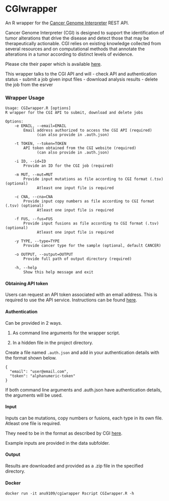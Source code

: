 # CGIwrapper
An R wrapper for the [Cancer Genome Interpreter](https://www.cancergenomeinterpreter.org/home) REST API. 


Cancer Genome Interpreter (CGI) is designed to support the identification of tumor alterations that drive the disease and detect those that may be therapeutically actionable. CGI relies on existing knowledge collected from several resources and on computational methods that annotate the alterations in a tumor according to distinct levels of evidence. 

Please cite their paper which is available [here](https://doi.org/10.1186/s13073-018-0531-8).



This wrapper talks to the CGI API and will 
	- check API and authentication status
	- submit a job given input files
	- download analysis results
	- delete the job from the esrver


### Wrapper Usage

```
Usage: CGIwrapper.R [options]
R wrapper for the CGI API to submit, download and delete jobs

Options:
	-e EMAIL, --email=EMAIL
		Email address authorized to access the CGI API (required)
              (can also provide in .auth.json)

	-t TOKEN, --token=TOKEN
		API token obtained from the CGI website (required)
              (can also provide in .auth.json)

	-i ID, --id=ID
		Provide an ID for the CGI job (required)

	-m MUT, --mut=MUT
		Provide input mutations as file according to CGI format (.tsv) (optional)
              Atleast one input file is required

	-c CNA, --cna=CNA
		Provide input copy numbers as file according to CGI format (.tsv) (optional)
              Atleast one input file is required

	-f FUS, --fus=FUS
		Provide input fusions as file according to CGI format (.tsv) (optional)
              Atleast one input file is required

	-y TYPE, --type=TYPE
		Provide cancer type for the sample (optional, default CANCER)

	-o OUTPUT, --output=OUTPUT
		Provide full path of output directory (required)

	-h, --help
		Show this help message and exit

```



#### Obtaining API token
Users can request an API token associated with an email address. This is required to use the API service. Instructions can be found [here](https://www.cancergenomeinterpreter.org/rest_api#obtain_token).




#### Authentication
Can be provided in 2 ways. 

1. As command line arguments for the wrapper script. 
	
2. In a hidden file in the project directory. 
	
Create a file named `.auth.json` and add in your authentication details with the format shown below.
	

```
{
  "email": "user@email.com",
  "token": "alphanumeric-token"
}
```

If both command line arguments and .auth.json have authentication details, the arguments will be used. 




#### Input
Inputs can be mutations, copy numbers or fusions, each type in its own file. Atleast one file is required. 

They need to be in the format as described by CGI [here](https://www.cancergenomeinterpreter.org/faq#q13).

Example inputs are provided in the data subfolder. 




#### Output
Results are downloaded and provided as a .zip file in the specified directory. 


#### Docker
`docker run -it anu9109/cgiwrapper Rscript CGIwrapper.R -h`





